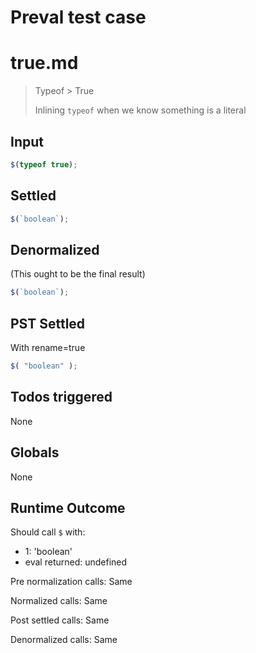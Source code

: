 # Preval test case

# true.md

> Typeof > True
>
> Inlining `typeof` when we know something is a literal

## Input

`````js filename=intro
$(typeof true);
`````


## Settled


`````js filename=intro
$(`boolean`);
`````


## Denormalized
(This ought to be the final result)

`````js filename=intro
$(`boolean`);
`````


## PST Settled
With rename=true

`````js filename=intro
$( "boolean" );
`````


## Todos triggered


None


## Globals


None


## Runtime Outcome


Should call `$` with:
 - 1: 'boolean'
 - eval returned: undefined

Pre normalization calls: Same

Normalized calls: Same

Post settled calls: Same

Denormalized calls: Same

